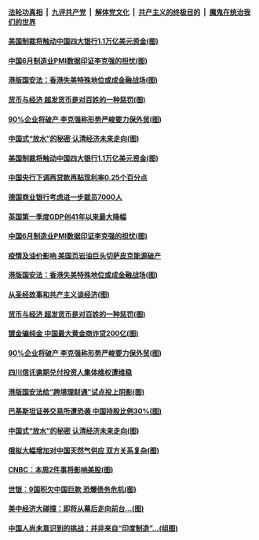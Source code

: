####  [法轮功真相](../../../../basic/blob/master/README.md?t=07011631) &nbsp;|&nbsp; [九评共产党](../../../../9ping.md/blob/master/README.md?t=07011631) &nbsp;|&nbsp; [解体党文化](../../../../jtdwh.md/blob/master/README.md?t=07011631)  &nbsp;|&nbsp; [共产主义的终极目的](../../../../gczydzjmd.md/blob/master/README.md?t=07011631) &nbsp;|&nbsp; [魔鬼在统治我们的世界](../../../../mgztzwmdsj.md/blob/master/README.md?t=07011631) 

#### [美国制裁将触动中国四大银行1.1万亿美元资金(图)](../pages/p5/938247.md?t=07011631) 

#### [中国6月制造业PMI数据印证李克强的担忧(图)](../pages/p5/938245.md?t=07011631) 

#### [港版国安法：香港失美特殊地位或成金融战场(图)](../pages/p5/938230.md?t=07011631) 

#### [货币与经济 超发货币是对百姓的一种惩罚(图)](../pages/p5/938130.md?t=07011631) 

#### [90%企业将破产 李克强称形势严峻要力保外贸(图)](../pages/p5/938142.md?t=07011631) 

#### [中国式“放水”的秘密 认清经济未来走向(图)](../pages/p5/938113.md?t=07011631) 

#### [美国制裁将触动中国四大银行1.1万亿美元资金(图)](../pages/p5/938247.md?t=07011631) 

#### [中国央行下调再贷款再贴现利率0.25个百分点](../pages/p5/938264.md?t=07011631) 

#### [德国商业银行考虑进一步裁员7000人](../pages/p5/938262.md?t=07011631) 

#### [英国第一季度GDP创41年以来最大降幅](../pages/p5/938261.md?t=07011631) 

#### [中国6月制造业PMI数据印证李克强的担忧(图)](../pages/p5/938245.md?t=07011631) 

#### [疫情及油价影响 美国页岩油巨头切萨皮克能源破产](../pages/p5/938232.md?t=07011631) 

#### [港版国安法：香港失美特殊地位或成金融战场(图)](../pages/p5/938230.md?t=07011631) 

#### [从圣经故事和共产主义谈经济(图)](../pages/p5/938133.md?t=07011631) 

#### [货币与经济 超发货币是对百姓的一种惩罚(图)](../pages/p5/938130.md?t=07011631) 

#### [镀金骗纯金 中国最大黄金商诈贷200亿(图)](../pages/p5/938160.md?t=07011631) 

#### [90%企业将破产 李克强称形势严峻要力保外贸(图)](../pages/p5/938142.md?t=07011631) 

#### [四川信讬逾期兑付投资人集体维权遭维稳](../pages/p5/938159.md?t=07011631) 

#### [港版国安法给“跨境理财通”试点投上阴影(图)](../pages/p5/938156.md?t=07011631) 

#### [巴基斯坦证券交易所遭恐袭 中国持股比例30%(图)](../pages/p5/938118.md?t=07011631) 

#### [中国式“放水”的秘密 认清经济未来走向(图)](../pages/p5/938113.md?t=07011631) 

#### [俄拟大幅增加对中国天然气供应 双方关系复杂(图)](../pages/p5/938110.md?t=07011631) 

#### [CNBC：本周2件事将影响美股(图)](../pages/p5/938078.md?t=07011631) 

#### [世银︰9国积欠中国巨款 恐爆债务危机(图)](../pages/p5/938074.md?t=07011631) 

#### [美中经济大碰撞：即将从幕后走向前台…(图)](../pages/p5/938024.md?t=07011631) 

#### [中国人尚未意识到的挑战：并非来自“印度制造”…(组图)](../pages/p5/938013.md?t=07011631) 

